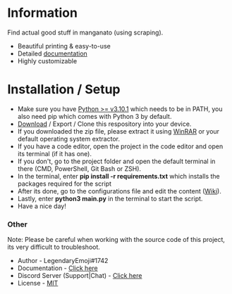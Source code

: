 # Information

Find actual good stuff in manganato (using scraping).

- Beautiful printing & easy-to-use
- Detailed [documentation](https://bit.ly/34tvqau)
- Highly customizable

# Installation / Setup

- Make sure you have [Python >= v3.10.1](https://www.python.org/downloads/) which needs to be in PATH, you also need pip which comes with Python 3 by default.
- [Download](https://github.com/LegendaryEmoji/manganato-goodies-finder/archive/refs/heads/main.zip) / Export / Clone this respository into your device.
- If you downloaded the zip file, please extract it using [WinRAR](https://www.win-rar.com/start.html?&L=0) or your default operating system extractor.
- If you have a code editor, open the project in the code editor and open its terminal (if it has one).
- If you don't, go to the project folder and open the default terminal in there (CMD, PowerShell, Git Bash or ZSH).
- In the terminal, enter **pip install -r requirements.txt** which installs the packages required for the script
- After its done, go to the configurations file and edit the content ([Wiki](https://github.com/LegendaryEmoji/manganato-goodies-finder/wiki/configurations)).
- Lastly, enter **python3 main.py** in the terminal to start the script.
- Have a nice day!

### Other

Note: Please be careful when working with the source code of this project, its very difficult to troubleshoot.

- Author - LegendaryEmoji#1742
- Documentation - [Click here](https://github.com/LegendaryEmoji/manganato-goodies-finder/wiki)
- Discord Server (Support|Chat) - [Click here](https://discord.gg/Df55eVQVmk)
- License - [MIT](https://github.com/LegendaryEmoji/manganato-goodies-finder/blob/main/LICENSE)
